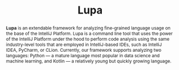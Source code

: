 ---
title: "Lupa"
collection: tools
permalink: /tools/lupa
paperurl: 'https://doi.org/10.1145/3524842.3528477'
tool: 'https://github.com/JetBrains-Research/Lupa'
pdf: 'https://arxiv.org/pdf/2203.09658.pdf'
tag: 'A framework for the large scale analysis of programming language usage.'
video: 'https://www.youtube.com/watch?v=atFnus0Dfa8'
abstract: '<p><b>Lupa</b> is an extendable framework for analyzing fine-grained language usage on the base of the IntelliJ Platform. Lupa is a command line tool that uses the power of the IntelliJ Platform under the hood to perform code analysis using the same industry-level tools that are employed in IntelliJ-based IDEs, such as IntelliJ IDEA, PyCharm, or CLion. Currently, our framework supports analyzing two languages: Python — a mature language most popular in data science and machine learning, and Kotlin — a relatively young but quickly growing language.</p>'
---